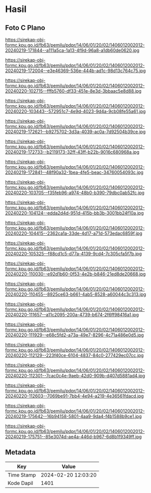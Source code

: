 # Hasil

## Foto C Plano

https://sirekap-obj-formc.kpu.go.id/fb63/pemilu/pdpr/14/06/01/20/02/1406012002012-20240219-171844--a111a5ca-1a13-4f9d-96a8-a1db60de0620.jpg

https://sirekap-obj-formc.kpu.go.id/fb63/pemilu/pdpr/14/06/01/20/02/1406012002012-20240219-172004--e3e46369-536e-444b-ad1c-98d13c764c75.jpg

https://sirekap-obj-formc.kpu.go.id/fb63/pemilu/pdpr/14/06/01/20/02/1406012002012-20240220-102715--fffb5760-df33-451e-8e3d-3bbaac5e8d88.jpg

https://sirekap-obj-formc.kpu.go.id/fb63/pemilu/pdpr/14/06/01/20/02/1406012002012-20240220-103443--572951c7-4e9d-4023-9d4a-9cb08fe55a61.jpg

https://sirekap-obj-formc.kpu.go.id/fb63/pemilu/pdpr/14/06/01/20/02/1406012002012-20240219-172621--b9275702-3d3a-4039-ac0a-7d92504b39ce.jpg

https://sirekap-obj-formc.kpu.go.id/fb63/pemilu/pdpr/14/06/01/20/02/1406012002012-20240219-172733--b2119173-32ff-43ff-b22b-9016c680968a.jpg

https://sirekap-obj-formc.kpu.go.id/fb63/pemilu/pdpr/14/06/01/20/02/1406012002012-20240219-172841--48f90a32-1bea-4fe5-beac-34760054093c.jpg

https://sirekap-obj-formc.kpu.go.id/fb63/pemilu/pdpr/14/06/01/20/02/1406012002012-20240220-103705--f35feb96-a974-48b0-b390-79dbc0ab52fc.jpg

https://sirekap-obj-formc.kpu.go.id/fb63/pemilu/pdpr/14/06/01/20/02/1406012002012-20240220-104124--edda2d4d-951d-415b-bb3b-3001bb24f10a.jpg

https://sirekap-obj-formc.kpu.go.id/fb63/pemilu/pdpr/14/06/01/20/02/1406012002012-20240220-104415--2362ca1a-33de-4d17-a71d-573edac6859f.jpg

https://sirekap-obj-formc.kpu.go.id/fb63/pemilu/pdpr/14/06/01/20/02/1406012002012-20240220-105325--f88cd1c5-d77a-4139-9cd4-7c305cfa5f7b.jpg

https://sirekap-obj-formc.kpu.go.id/fb63/pemilu/pdpr/14/06/01/20/02/1406012002012-20240220-110030--e92d1b60-0f53-4e2b-b846-21ed8de20668.jpg

https://sirekap-obj-formc.kpu.go.id/fb63/pemilu/pdpr/14/06/01/20/02/1406012002012-20240220-110455--8925ce63-b661-4ab5-8528-a60044c3c313.jpg

https://sirekap-obj-formc.kpu.go.id/fb63/pemilu/pdpr/14/06/01/20/02/1406012002012-20240220-111657--a11c2095-200a-4739-b674-2f6ff98416a1.jpg

https://sirekap-obj-formc.kpu.go.id/fb63/pemilu/pdpr/14/06/01/20/02/1406012002012-20240220-111929--e68c5fd2-a73a-49e7-8296-4c71a486e0d5.jpg

https://sirekap-obj-formc.kpu.go.id/fb63/pemilu/pdpr/14/06/01/20/02/1406012002012-20240220-112129--223f40ce-6104-4837-84c0-277429ec07cc.jpg

https://sirekap-obj-formc.kpu.go.id/fb63/pemilu/pdpr/14/06/01/20/02/1406012002012-20240220-112301--7cac0c4e-9aeb-42d0-909b-d407d5881ad4.jpg

https://sirekap-obj-formc.kpu.go.id/fb63/pemilu/pdpr/14/06/01/20/02/1406012002012-20240220-112603--7069be91-7bb4-4e94-a219-4e36561fdacd.jpg

https://sirekap-obj-formc.kpu.go.id/fb63/pemilu/pdpr/14/06/01/20/02/1406012002012-20240219-175642--16b94158-5801-4aa9-9da4-f4b1588b9ce1.jpg

https://sirekap-obj-formc.kpu.go.id/fb63/pemilu/pdpr/14/06/01/20/02/1406012002012-20240219-175751--85e3074d-ae4a-446d-b967-6d8b1f9349ff.jpg


## Metadata

| Key        | Value               |
| ---------- | ------------------- |
| Time Stamp | 2024-02-20 12:03:20 |
| Kode Dapil | 1401                |



